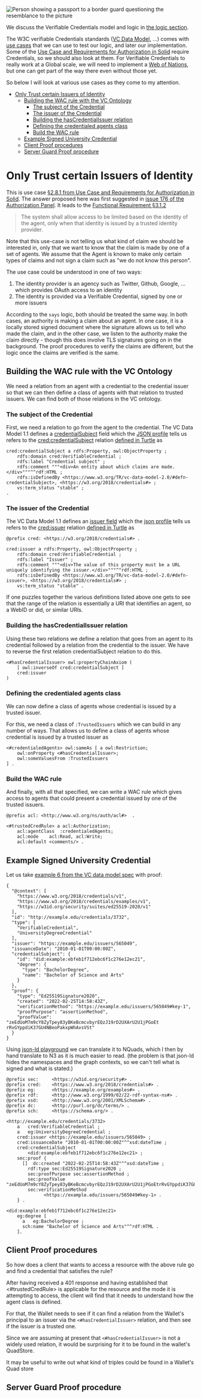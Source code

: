 ![Person showing a passport to a border guard questioning the resemblance to the picture](https://www.vmcdn.ca/f/files/victoriatimescolonist/json/2022/06/web1_raeside_passport_web.jpg;w=960;h=640;bgcolor=000000)

We discuss the Verifiable Credentials model and logic in [the logic section](../Logic/VerifiableCredentials.md).

The W3C verifiable Credentials standards ([VC Data Model](https://www.w3.org/TR/vc-data-model/), ...) comes with [use cases](https://www.w3.org/TR/vc-use-cases/) that we can use to test our logic, and later our implementation. Some of the [Use Case and Requirements for Authorization in Solid](https://solid.github.io/authorization-panel/authorization-ucr/) require Credentials, so we should also look at them.
For Verifiable Credentials to really work at a Global scale, we will need to implement a [Web of Nations](./WoN.md), but one can get part of the way there even without those yet.

So below I will look at various use cases as they come to my attention.

- [Only Trust certain Issuers of Identity](#only-trust-certain-issuers-of-identity)
  - [Building the WAC rule with the VC Ontology](#building-the-wac-rule-with-the-vc-ontology)
    - [The subject of the Credential](#the-subject-of-the-credential)
    - [The issuer of the Credential](#the-issuer-of-the-credential)
    - [Building the hasCredentialIssuer relation](#building-the-hascredentialissuer-relation)
    - [Defining the credentialed agents class](#defining-the-credentialed-agents-class)
    - [Build the WAC rule](#build-the-wac-rule)
  - [Example Signed University Credential](#example-signed-university-credential)
  - [Client Proof procedures](#client-proof-procedures)
  - [Server Guard Proof procedure](#server-guard-proof-procedure)



# Only Trust certain Issuers of Identity

This is use case [§2.8.1 from Use Case and Requirements for Authorization in Solid](https://solid.github.io/authorization-panel/authorization-ucr/#uc-trustedissuers). The answer proposed here was first suggested in
[issue 176 of the Authorization Panel](https://github.com/solid/authorization-panel/issues/176). It leads to the [Functional Requirement §3.1.2](https://solid.github.io/authorization-panel/authorization-ucr/#req-trusted-identity)

> The system shall allow access to be limited based on the identity of the agent, only when that identity is issued by a trusted identity provider.

Note that this use-case is not telling us what kind of claim we should be interested in, only that we want to know that the claim is made by one of a set of agents. We assume that the Agent is known to make only certain types of claims and not sign a claim such as "we do not know this person". 


The use case could be understood in one of two ways:
1. The identity provider is an agency such as Twitter, Github, Google, ... which provides OAuth access to an identity
2. The identity is provided via a Verifiable Credential, signed by one or more issuers

According to the `says` logic, both should be treated the same way. In both cases, an authority is making a claim about an agent. In one case, it is a locally stored signed document where the signature allows us to tell who made the claim, and in the other case, we listen to the authority make the claim directly - though this does involve TLS signatures going on in the background. The proof procedures to verify the claims are different, but the logic once the claims are verified is the same.


## Building the WAC rule with the VC Ontology

We need a relation from an agent with a credential to the credential issuer so that we can then define a class of agents with that relation to trusted issuers.
We can find both of those relations in the VC ontology.


### The subject of the Credential

First, we need a relation to go from the agent to the credential. 
The VC Data Model 1.1 defines a [credentialSubject](https://www.w3.org/TR/vc-data-model/#credential-subject) field which the [JSON profile](https://www.w3.org/2018/credentials/v1) tells us refers to the [cred:credentialSubject](https://www.w3.org/2018/credentials/#credentialSubject) relation [defined in Turtle](https://www.w3.org/2018/credentials/vocabulary.ttl) as

```Turtle
cred:credentialSubject a rdfs:Property, owl:ObjectProperty ;
    rdfs:domain cred:VerifiableCredential ;
    rdfs:label "Credential subject" ;
    rdfs:comment """<div>An entity about which claims are made.</div>"""^^rdf:HTML ;
    rdfs:isDefinedBy <https://www.w3.org/TR/vc-data-model-2.0/#defn-credentialSubject>, <https://w3.org/2018/credentials#> ;
    vs:term_status "stable" ;
.
```

### The issuer of the Credential

The VC Data Model 1.1 defines an [issuer field](https://www.w3.org/TR/vc-data-model/#issuer) which the [json profile](https://www.w3.org/2018/credentials/v1) tells us refers to the [cred:issuer](https://www.w3.org/2018/credentials/#) relation [defined in Turtle](https://www.w3.org/2018/credentials/vocabulary.ttl) as

```Turtle
@prefix cred: <https://w3.org/2018/credentials#> .

cred:issuer a rdfs:Property, owl:ObjectProperty ;
    rdfs:domain cred:VerifiableCredential ;
    rdfs:label "Issuer" ;
    rdfs:comment """<div>The value of this property must be a URL uniquely identifying the issuer.</div>"""^^rdf:HTML ;
    rdfs:isDefinedBy <https://www.w3.org/TR/vc-data-model-2.0/#defn-issuer>, <https://w3.org/2018/credentials#> ;
    vs:term_status "stable" .
```

If one puzzles together the various definitions listed above one gets to see that the range of the relation is essentially a URI that identifies an agent, so a WebID or did, or similar URIs.

### Building the hasCredentialIssuer relation

Using these two relations we define a relation that goes from an agent to its credential followed by a relation from the credential to the issuer. 
We have to reverse the first relation credentialSubject relation to do this.

```Turtle
<#hasCredentialIssuer> owl:propertyChainAxiom (
    [ owl:inverseOf cred:credentialSubject ]
    cred:issuer 
)
```

### Defining the credentialed agents class

We can now define a class of agents whose credential is issued by a trusted issuer.

For this, we need a class of `:TrustedIssuers` which we can build in any number of ways.
That allows us to define a class of agents whose credential is issued by a trusted issuer as

```Turtle
<#credentialedAgents> owl:sameAs [ a owl:Restriction;
    owl:onProperty <#hasCredentialIssuer>;
    owl:someValuesFrom :TrustedIssuers
] .
```

### Build the WAC rule

And finally, with all that specified, we can write a WAC rule which gives access to agents that could present a credential issued by one of the trusted issuers.

```turtle
@prefix acl: <http://www.w3.org/ns/auth/acl#>  .

<#trustedCredRule> a acl:Authorization;
    acl:agentClass  :credentialedAgents;  
    acl:mode    acl:Read, acl:Write;  
    acl:default <comments/> .
```

## Example Signed University Credential

Let us take [example 6 from the VC data model spec](https://www.w3.org/TR/vc-data-model/#credential-subject) with proof: 

```jsonld
{
  "@context": [
    "https://www.w3.org/2018/credentials/v1",
    "https://www.w3.org/2018/credentials/examples/v1",
    "https://w3id.org/security/suites/ed25519-2020/v1"
  ],
  "id": "http://example.edu/credentials/3732",
  "type": [
    "VerifiableCredential",
    "UniversityDegreeCredential"
  ],
  "issuer": "https://example.edu/issuers/565049",
  "issuanceDate": "2010-01-01T00:00:00Z",
  "credentialSubject": {
    "id": "did:example:ebfeb1f712ebc6f1c276e12ec21",
    "degree": {
      "type": "BachelorDegree",
      "name": "Bachelor of Science and Arts"
    }
  },
  "proof": {
    "type": "Ed25519Signature2020",
    "created": "2022-02-25T14:58:43Z",
    "verificationMethod": "https://example.edu/issuers/565049#key-1",
    "proofPurpose": "assertionMethod",
    "proofValue": "zeEdUoM7m9cY8ZyTpey83yBKeBcmcvbyrEQzJ19rD2UXArU2U1jPGoEt
rRvGYppdiK37GU4NBeoPakxpWhAvsVSt"
  }
}
```

Using [json-ld playground](https://json-ld.org/playground/) we can translate it to NQuads, which I then by hand translate to N3 as it is much easier to read.  (the problem is that json-ld hides the namespaces and the graph contexts, so we can't tell what is signed and what is stated.)

```Turtle
@prefix sec:     <https://w3id.org/security#> .
@prefix cred:    <https://www.w3.org/2018/credentials#> .
@prefix eg:      <https://example.org/examples#> .
@prefix rdf:     <http://www.w3.org/1999/02/22-rdf-syntax-ns#> .
@prefix xsd:     <http://www.w3.org/2001/XMLSchema#> .
@prefix dc:      <http://purl.org/dc/terms/> .
@prefix sch:     <https://schema.org/> .
        
<http://example.edu/credentials/3732>
    a   cred:VerifiableCredential ;
    a   eg:UniversityDegreeCredential ;
    cred:issuer <https://example.edu/issuers/565049> ;
    cred:issuanceDate "2010-01-01T00:00:00Z"^^xsd:dateTime ;
    cred:credentialSubject
        <did:example:ebfeb1f712ebc6f1c276e12ec21> ;
    sec:proof {
      []  dc:created "2022-02-25T14:58:43Z"^^xsd:dateTime ;
        rdf:type sec:Ed25519Signature2020 ;
        sec:proofPurpose sec:assertionMethod ;
        sec:proofValue "zeEdUoM7m9cY8ZyTpey83yBKeBcmcvbyrEQzJ19rD2UXArU2U1jPGoEtrRvGYppdiK37GU4NBeoPakxpWhAvsVSt"^^sec:multibase; 
        sec:verificationMethod
              <https://example.edu/issuers/565049#key-1> .        
    } .

<did:example:ebfeb1f712ebc6f1c276e12ec21>
    eg:degree [ 
      a   eg:BachelorDegree ;
      sch:name "Bachelor of Science and Arts"^^rdf:HTML .
    ].
```

## Client Proof procedures

So how does a client that wants to access a resource with the above rule go and find a credential that satisfies the rule?

After having received a 401 response and having established that <#trustedCredRule> is applicable for the resource and the mode it is attempting to access, the client will find that it needs to understand how the agent class is defined.

For that, the Wallet needs to see if it can find a relation from the Wallet's principal to an issuer via the `<#hasCredentialIssuer>` relation, and then see if the issuer is a trusted one.

Since we are assuming at present that `<#hasCredentialIssuer>` is not a widely used relation, it would be surprising for it to be found in the wallet's QuadStore. 

It may be useful to write out what kind of triples could be found in a Wallet's Quad store


## Server Guard Proof procedure

